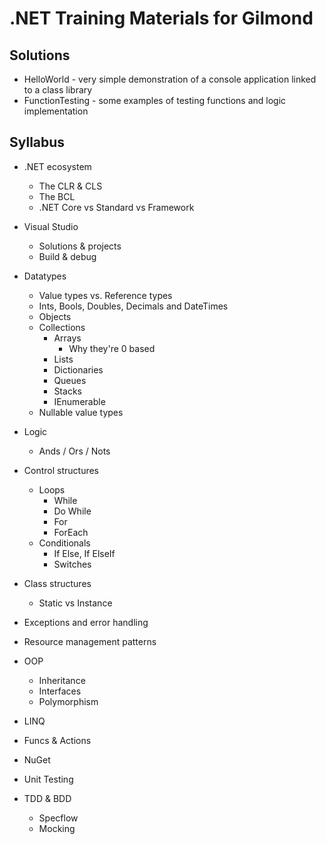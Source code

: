 # .NET Training Materials for Gilmond

## Solutions

* HelloWorld - very simple demonstration of a console application linked to a class library
* FunctionTesting - some examples of testing functions and logic implementation

## Syllabus

* .NET ecosystem
    * The CLR & CLS
    * The BCL
    * .NET Core vs Standard vs Framework

* Visual Studio
    * Solutions & projects
    * Build & debug

* Datatypes
    * Value types vs. Reference types
    * Ints, Bools, Doubles, Decimals and DateTimes
    * Objects
    * Collections
        * Arrays
            * Why they're 0 based
        * Lists
        * Dictionaries
        * Queues
        * Stacks
        * IEnumerable
    * Nullable value types

* Logic
    * Ands / Ors / Nots

* Control structures
    * Loops
        * While
        * Do While
        * For
        * ForEach
    * Conditionals
        * If Else, If ElseIf
        * Switches

* Class structures
    * Static vs Instance

* Exceptions and error handling

* Resource management patterns

* OOP
    * Inheritance
    * Interfaces
    * Polymorphism

* LINQ

* Funcs & Actions

* NuGet

* Unit Testing

* TDD & BDD
    * Specflow
    * Mocking